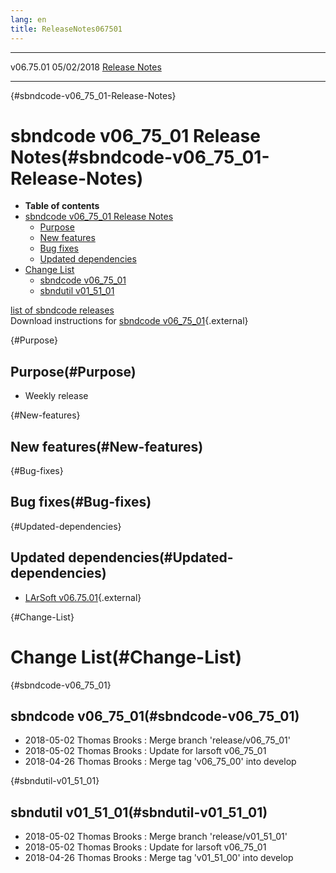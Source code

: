 ```yaml
---
lang: en
title: ReleaseNotes067501
---
```


  ----------- ------------ -- -- ------------------------------------------------------
  v06.75.01   05/02/2018         [Release Notes](ReleaseNotes067501.html)
  ----------- ------------ -- -- ------------------------------------------------------

{#sbndcode-v06_75_01-Release-Notes}

sbndcode v06\_75\_01 Release Notes(#sbndcode-v06_75_01-Release-Notes)
======================================================================================

-   **Table of contents**
-   [sbndcode v06\_75\_01 Release
    Notes](#sbndcode-v06_75_01-Release-Notes)
    -   [Purpose](#Purpose)
    -   [New features](#New-features)
    -   [Bug fixes](#Bug-fixes)
    -   [Updated dependencies](#Updated-dependencies)
-   [Change List](#Change-List)
    -   [sbndcode v06\_75\_01](#sbndcode-v06_75_01)
    -   [sbndutil v01\_51\_01](#sbndutil-v01_51_01)

[list of sbndcode
releases](List_of_SBND_code_releases.html)\
Download instructions for [sbndcode
v06\_75\_01](http://scisoft.fnal.gov/scisoft/bundles/sbnd/v06_75_01/sbndcode-v06_75_01.html){.external}

{#Purpose}

Purpose(#Purpose)
----------------------------------

-   Weekly release

{#New-features}

New features(#New-features)
--------------------------------------------

{#Bug-fixes}

Bug fixes(#Bug-fixes)
--------------------------------------

{#Updated-dependencies}

Updated dependencies(#Updated-dependencies)
------------------------------------------------------------

-   [LArSoft
    v06.75.01](https://cdcvs.fnal.gov/redmine/projects/larsoft/wiki/ReleaseNotes067501){.external}

{#Change-List}

Change List(#Change-List)
==========================================

{#sbndcode-v06_75_01}

sbndcode v06\_75\_01(#sbndcode-v06_75_01)
----------------------------------------------------------

-   2018-05-02 Thomas Brooks : Merge branch \'release/v06\_75\_01\'
-   2018-05-02 Thomas Brooks : Update for larsoft v06\_75\_01
-   2018-04-26 Thomas Brooks : Merge tag \'v06\_75\_00\' into develop

{#sbndutil-v01_51_01}

sbndutil v01\_51\_01(#sbndutil-v01_51_01)
----------------------------------------------------------

-   2018-05-02 Thomas Brooks : Merge branch \'release/v01\_51\_01\'
-   2018-05-02 Thomas Brooks : Update for larsoft v06\_75\_01
-   2018-04-26 Thomas Brooks : Merge tag \'v01\_51\_00\' into develop
